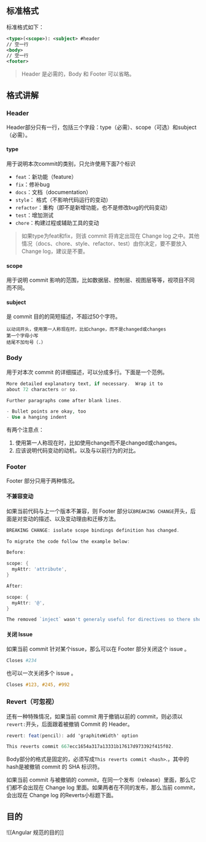 ## 标准格式

标准格式如下：

```xml
<type>(<scope>): <subject> #header
// 空一行
<body>
// 空一行
<footer> 
```

> Header 是必需的，Body 和 Footer 可以省略。

## 格式讲解

### Header

Header部分只有一行，包括三个字段：type（必需）、scope（可选）和subject（必需）。

#### type

用于说明本次commit的类别，只允许使用下面7个标识

-   `feat`：新功能（feature）
-   `fix`：修补bug
-   `docs`：文档（documentation）
-   `style`： 格式（不影响代码运行的变动）
-   `refactor`：重构（即不是新增功能，也不是修改bug的代码变动）
-   `test`：增加测试
-   `chore`：构建过程或辅助工具的变动

> 如果type为feat和fix，则该 commit 将肯定出现在 Change log 之中。其他情况（docs、chore、style、refactor、test）由你决定，要不要放入 Change log，建议是不要。

#### scope

用于说明 commit 影响的范围，比如数据层、控制层、视图层等等，视项目不同而不同。

#### subject

是 commit 目的的简短描述，不超过50个字符。

```undefined
以动词开头，使用第一人称现在时，比如change，而不是changed或changes
第一个字母小写
结尾不加句号（.）
```

### Body

用于对本次 commit 的详细描述，可以分成多行。下面是一个范例。

```php
More detailed explanatory text, if necessary.  Wrap it to 
about 72 characters or so. 

Further paragraphs come after blank lines.

- Bullet points are okay, too
- Use a hanging indent
```

有两个注意点：

1.  使用第一人称现在时，比如使用change而不是changed或changes。
2.  应该说明代码变动的动机，以及与以前行为的对比。

### Footer

Footer 部分只用于两种情况。

#### 不兼容变动

如果当前代码与上一个版本不兼容，则 Footer 部分以`BREAKING CHANGE`开头，后面是对变动的描述、以及变动理由和迁移方法。

```go
BREAKING CHANGE: isolate scope bindings definition has changed.

To migrate the code follow the example below:

Before:

scope: {
  myAttr: 'attribute',
}

After:

scope: {
  myAttr: '@',
}

The removed `inject` wasn't generaly useful for directives so there should be no code using it.
```

#### 关闭 Issue

如果当前 commit 针对某个issue，那么可以在 Footer 部分关闭这个 issue 。

```bash
Closes #234
```

也可以一次关闭多个 issue 。

```css
Closes #123, #245, #992
```

### Revert（可忽视）

还有一种特殊情况，如果当前 commit 用于撤销以前的 commit，则必须以`revert:`开头，后面跟着被撤销 Commit 的 Header。

```csharp
revert: feat(pencil): add 'graphiteWidth' option

This reverts commit 667ecc1654a317a13331b17617d973392f415f02.
```

Body部分的格式是固定的，必须写成`This reverts commit <hash>`.，其中的hash是被撤销 commit 的 SHA 标识符。

如果当前 commit 与被撤销的 commit，在同一个发布（release）里面，那么它们都不会出现在 Change log 里面。如果两者在不同的发布，那么当前 commit，会出现在 Change log 的Reverts小标题下面。


## 目的
![[Angular 规范的目的]]